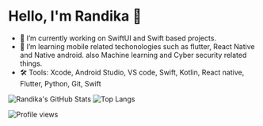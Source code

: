 # Hello, I'm Randika 👋

- 🔭 I’m currently working on SwiftUI and Swift based projects.
- 🌱 I’m learning mobile related techonologies such as flutter, React Native and Native android. also Machine learning and Cyber security related things.
- 🛠️ Tools: Xcode, Android Studio, VS code, Swift, Kotlin, React native, Flutter, Python, Git, Swift

![Randika's GitHub Stats](https://github-readme-stats.vercel.app/api?username=randikawann&show_icons=true)   ![Top Langs](https://github-readme-stats.vercel.app/api/top-langs/?username=randikawann&layout=compact&theme=default) 

![Profile views](https://komarev.com/ghpvc/?username=randikaw&color=blue)

